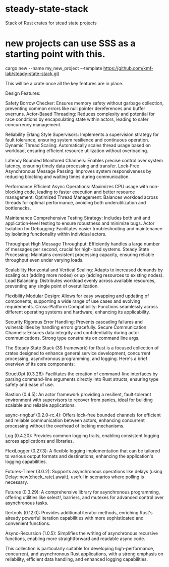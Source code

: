# steady-state-stack
Stack of Rust crates for stead state projects


# new projects can use SSS as a starting point with this.
cargo new --name my_new_project --template https://github.com/kmf-lab/steady-state-stack.git

This will be a crate once all the key features are in place.

Design Features:

Safety
Borrow Checker: Ensures memory safety without garbage collection, preventing common errors like null pointer dereferences and buffer overruns.
Actor-Based Threading: Reduces complexity and potential for race conditions by encapsulating state within actors, leading to safer concurrency management.

Reliability
Erlang Style Supervisors: Implements a supervision strategy for fault tolerance, ensuring system resilience and continuous operation.
Dynamic Thread Scaling: Automatically scales thread usage based on workload, ensuring efficient resource utilization without overloading.

Latency
Bounded Monitored Channels: Enables precise control over system latency, ensuring timely data processing and transfer.
Lock-Free Asynchronous Message Passing: Improves system responsiveness by reducing blocking and waiting times during communication.

Performance
Efficient Async Operations: Maximizes CPU usage with non-blocking code, leading to faster execution and better resource management.
Optimized Thread Management: Balances workload across threads for optimal performance, avoiding both underutilization and bottlenecks.

Maintenance
Comprehensive Testing Strategy: Includes both unit and application-level testing to ensure robustness and minimize bugs.
Actor Isolation for Debugging: Facilitates easier troubleshooting and maintenance by isolating functionality within individual actors.

Throughput
High Message Throughput: Efficiently handles a large number of messages per second, crucial for high-load systems.
Steady State Processing: Maintains consistent processing capacity, ensuring reliable throughput even under varying loads.

Scalability
Horizontal and Vertical Scaling: Adapts to increased demands by scaling out (adding more nodes) or up (adding resources to existing nodes).
Load Balancing: Distributes workload evenly across available resources, preventing any single point of overutilization.

Flexibility
Modular Design: Allows for easy swapping and updating of components, supporting a wide range of use cases and evolving requirements.
Cross-Platform Compatibility: Functions seamlessly across different operating systems and hardware, enhancing its applicability.

Security
Rigorous Error Handling: Prevents cascading failures and vulnerabilities by handling errors gracefully.
Secure Communication Channels: Ensures data integrity and confidentiality during actor communications.
Strong type constraints on command line args.



The Steady State Stack (3S framework) for Rust is a focused collection of crates
designed to enhance general service development, concurrent processing, 
asynchronous programming, and logging. Here's a brief overview of its core components:

StructOpt (0.3.26): Facilitates the creation of command-line interfaces by parsing command-line arguments directly into Rust structs, ensuring type safety and ease of use.

Bastion (0.4.5): An actor framework providing a resilient, fault-tolerant environment with supervisors to recover from panics, ideal for building scalable and reliable applications.

async-ringbuf (0.2.0-rc.4): Offers lock-free bounded channels for efficient and reliable communication between actors, enhancing concurrent processing without the overhead of locking mechanisms.

Log (0.4.20): Provides common logging traits, enabling consistent logging across applications and libraries.

FlexiLogger (0.27.3): A flexible logging implementation that can be tailored to various output formats and destinations, enhancing the application's logging capabilities.

Futures-Timer (3.0.2): Supports asynchronous operations like delays (using Delay::new(check_rate).await), useful in scenarios where polling is necessary.

Futures (0.3.29): A comprehensive library for asynchronous programming, offering utilities like select!, barriers, and mutexes for advanced control over asynchronous tasks.

Itertools (0.12.0): Provides additional iterator methods, enriching Rust's already powerful iteration capabilities with more sophisticated and convenient functions.

Async-Recursion (1.0.5): Simplifies the writing of asynchronous recursive functions, enabling more straightforward and readable async code.

This collection is particularly suitable for developing high-performance, concurrent, and asynchronous Rust applications, with a strong emphasis on reliability, efficient data handling, and enhanced logging capabilities.

